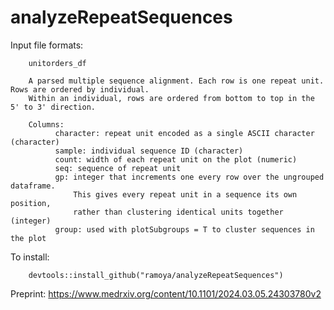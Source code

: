 # analyzeRepeatSequences


Input file formats:

        unitorders_df
        
        A parsed multiple sequence alignment. Each row is one repeat unit. Rows are ordered by individual.
        Within an individual, rows are ordered from bottom to top in the 5' to 3' direction.
        
        Columns:
              character: repeat unit encoded as a single ASCII character (character)
              sample: individual sequence ID (character)
              count: width of each repeat unit on the plot (numeric)
              seq: sequence of repeat unit
              gp: integer that increments one every row over the ungrouped dataframe. 
                  This gives every repeat unit in a sequence its own position, 
                  rather than clustering identical units together (integer)
              group: used with plotSubgroups = T to cluster sequences in the plot
              
To install:

        devtools::install_github("ramoya/analyzeRepeatSequences")
              
              
Preprint: https://www.medrxiv.org/content/10.1101/2024.03.05.24303780v2

              

